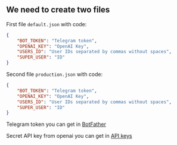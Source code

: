 ## We need to create two files

First file `default.json` with code:

```json
{
    "BOT_TOKEN": "Telegram token",
    "OPENAI_KEY": "OpenAI Key",
    "USERS_ID": "User IDs separated by commas without spaces",
    "SUPER_USER": "ID"
}
```

Second file `production.json` with code:

```json
{
    "BOT_TOKEN": "Telegram token",
    "OPENAI_KEY": "OpenAI Key",
    "USERS_ID": "User IDs separated by commas without spaces",
    "SUPER_USER": "ID"
}
```



Telegram token you can get in [BotFather](https://t.me/BotFather)

Secret API key from openai you can get in [API keys](https://platform.openai.com/account/api-keys)

